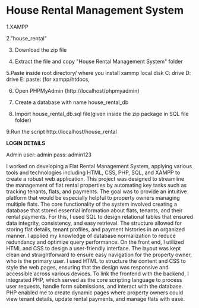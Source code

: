 # House Rental Management System

1.XAMPP

2."house_rental"

3. Download the zip file

4. Extract the file and copy "House Rental Management System" folder

5.Paste inside root directory/ where you install xammp local disk C: drive D: drive E: paste: (for xampp/htdocs, 

6. Open PHPMyAdmin (http://localhost/phpmyadmin)

7. Create a database with name house_rental_db

8. Import house_rental_db.sql file(given inside the zip package in SQL file folder)

9.Run the script http://localhost/house_rental

**LOGIN DETAILS** 

Admin
user: admin
pass: admin123


I worked on developing a Flat Rental Management System, applying various tools and technologies including HTML, CSS, PHP, SQL, and XAMPP to create a robust web application. This project was designed to streamline the management of flat rental properties by automating key tasks such as tracking tenants, flats, and payments. The goal was to provide an intuitive platform that would be especially helpful to property owners managing multiple flats. The core functionality of the system involved creating a database that stored essential information about flats, tenants, and their rental payments. For this, I used SQL to design relational tables that ensured data integrity, consistency, and easy retrieval. The structure allowed for storing flat details, tenant profiles, and payment histories in an organized manner. I applied my knowledge of database normalization to reduce redundancy and optimize query performance. On the front end, I utilized HTML and CSS to design a user-friendly interface. The layout was kept clean and straightforward to ensure easy navigation for the property owner, who is the primary user. I used HTML to structure the content and CSS to style the web pages, ensuring that the design was responsive and accessible across various devices. To link the frontend with the backend, I integrated PHP, which served as the core scripting language to process user requests, handle form submissions, and interact with the database. PHP enabled me to create dynamic pages where property owners could view tenant details, update rental payments, and manage flats with ease.
